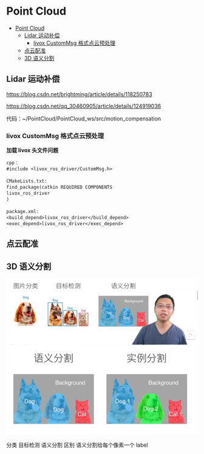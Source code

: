 # Point Cloud
- [Point Cloud](#point-cloud)
  - [Lidar 运动补偿](#lidar-运动补偿)
    - [livox CustomMsg 格式点云预处理](#livox-custommsg-格式点云预处理)
  - [点云配准](#点云配准)
  - [3D 语义分割](#3d-语义分割)

##  Lidar 运动补偿
https://blog.csdn.net/brightming/article/details/118250783

https://blog.csdn.net/qq_30460905/article/details/124919036

代码：~/PointCloud/PointCloud_ws/src/motion_compensation

### livox CustomMsg 格式点云预处理
**加载 livox 头文件问题**
    
    cpp：
    #include <livox_ros_driver/CustomMsg.h>

    CMakeLists.txt:
    find_package(catkin REQUIRED COMPONENTS
    livox_ros_driver
    )

    package.xml:
    <build_depend>livox_ros_driver</build_depend>
    <exec_depend>livox_ros_driver</exec_depend>







##  点云配准

##  3D 语义分割
![alt text](image.png)
![alt text](image-1.png)

分类 目标检测 语义分割 区别
语义分割给每个像素一个 label
